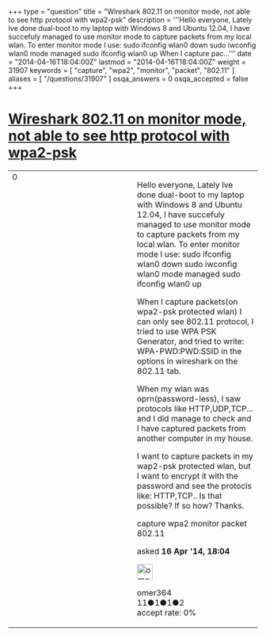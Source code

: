 +++
type = "question"
title = "Wireshark 802.11 on monitor mode, not able to see http protocol with wpa2-psk"
description = '''Hello everyone, Lately Ive done dual-boot to my laptop with Windows 8 and Ubuntu 12.04, I have succefuly managed to use monitor mode to capture packets from my local wlan. To enter monitor mode I use: sudo ifconfig wlan0 down sudo iwconfig wlan0 mode managed sudo ifconfig wlan0 up When I capture pac...'''
date = "2014-04-16T18:04:00Z"
lastmod = "2014-04-16T18:04:00Z"
weight = 31907
keywords = [ "capture", "wpa2", "monitor", "packet", "802.11" ]
aliases = [ "/questions/31907" ]
osqa_answers = 0
osqa_accepted = false
+++

<div class="headNormal">

# [Wireshark 802.11 on monitor mode, not able to see http protocol with wpa2-psk](/questions/31907/wireshark-80211-on-monitor-mode-not-able-to-see-http-protocol-with-wpa2-psk)

</div>

<div id="main-body">

<div id="askform">

<table id="question-table" style="width:100%;"><colgroup><col style="width: 50%" /><col style="width: 50%" /></colgroup><tbody><tr class="odd"><td style="width: 30px; vertical-align: top"><div class="vote-buttons"><span id="post-31907-upvote" class="ajax-command post-vote up" rel="nofollow" title="I like this post (click again to cancel)"> </span><div id="post-31907-score" class="post-score" title="current number of votes">0</div><span id="post-31907-downvote" class="ajax-command post-vote down" rel="nofollow" title="I dont like this post (click again to cancel)"> </span> <span id="favorite-mark" class="ajax-command favorite-mark" rel="nofollow" title="mark/unmark this question as favorite (click again to cancel)"> </span><div id="favorite-count" class="favorite-count"></div></div></td><td><div id="item-right"><div class="question-body"><p>Hello everyone, Lately Ive done dual-boot to my laptop with Windows 8 and Ubuntu 12.04, I have succefuly managed to use monitor mode to capture packets from my local wlan. To enter monitor mode I use: sudo ifconfig wlan0 down sudo iwconfig wlan0 mode managed sudo ifconfig wlan0 up</p><p>When I capture packets(on wpa2-psk protected wlan) I can only see 802.11 protocol, I tried to use WPA PSK Generator, and tried to write: WPA-PWD:PWD:SSID in the options in wireshark on the 802.11 tab.</p><p>When my wlan was oprn(password-less), I saw protocols like HTTP,UDP,TCP... and I did manage to check and I have captured packets from another computer in my house.</p><p>I want to capture packets in my wap2-psk protected wlan, but I want to encrypt it with the password and see the protocls like: HTTP,TCP.. Is that possible? If so how? Thanks.</p></div><div id="question-tags" class="tags-container tags"><span class="post-tag tag-link-capture" rel="tag" title="see questions tagged &#39;capture&#39;">capture</span> <span class="post-tag tag-link-wpa2" rel="tag" title="see questions tagged &#39;wpa2&#39;">wpa2</span> <span class="post-tag tag-link-monitor" rel="tag" title="see questions tagged &#39;monitor&#39;">monitor</span> <span class="post-tag tag-link-packet" rel="tag" title="see questions tagged &#39;packet&#39;">packet</span> <span class="post-tag tag-link-802.11" rel="tag" title="see questions tagged &#39;802.11&#39;">802.11</span></div><div id="question-controls" class="post-controls"></div><div class="post-update-info-container"><div class="post-update-info post-update-info-user"><p>asked <strong>16 Apr '14, 18:04</strong></p><img src="https://secure.gravatar.com/avatar/b2981d638b43d76dc30ba55b319bb50f?s=32&amp;d=identicon&amp;r=g" class="gravatar" width="32" height="32" alt="omer364&#39;s gravatar image" /><p><span>omer364</span><br />
<span class="score" title="11 reputation points">11</span><span title="1 badges"><span class="badge1">●</span><span class="badgecount">1</span></span><span title="1 badges"><span class="silver">●</span><span class="badgecount">1</span></span><span title="2 badges"><span class="bronze">●</span><span class="badgecount">2</span></span><br />
<span class="accept_rate" title="Rate of the user&#39;s accepted answers">accept rate:</span> <span title="omer364 has no accepted answers">0%</span></p></div></div><div id="comments-container-31907" class="comments-container"></div><div id="comment-tools-31907" class="comment-tools"></div><div class="clear"></div><div id="comment-31907-form-container" class="comment-form-container"></div><div class="clear"></div></div></td></tr></tbody></table>

</div>

</div>

